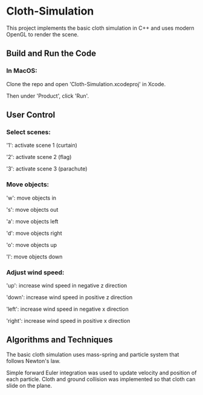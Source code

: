 # Cloth-Simulation

This project implements the basic cloth simulation in C++ and uses modern OpenGL to render the scene.

## Build and Run the Code

### In MacOS:

  Clone the repo and open 'Cloth-Simulation.xcodeproj' in Xcode. 
  
  Then under 'Product', click 'Run'.
  
## User Control

### Select scenes:

'1': activate scene 1 (curtain)

'2': activate scene 2 (flag)

'3': activate scene 3 (parachute)

### Move objects:

'w': move objects in

's': move objects out

'a': move objects left

'd': move objects right

'o': move objects up

'l': move objects down

### Adjust wind speed:

'up': increase wind speed in negative z direction

'down': increase wind speed in positive z direction

'left': increase wind speed in negative x direction

'right': increase wind speed in positive x direction

## Algorithms and Techniques

The basic cloth simulation uses mass-spring and particle system that follows Newton's law. 

Simple forward Euler integration was used to update velocity and position of each particle. Cloth and ground collision was implemented so that cloth can slide on the plane.
